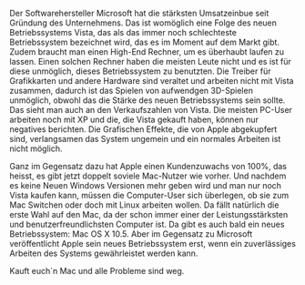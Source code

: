 <!--
.. title: Microsoft ist Pleite
.. slug: 58-microsoft-ist-pleite
.. date: 2007-04-01 11:35:12
.. tags: Apple,Windows
.. description: 
.. type: text
-->

<!-- TEASER_END -->

Der Softwarehersteller Microsoft hat die stärksten Umsatzeinbue seit Gründung des Unternehmens. Das ist womöglich eine Folge des neuen Betriebssystems Vista, das als das immer noch schlechteste Betriebssystem bezeichnet wird, das es im Moment auf dem Markt gibt. Zudem braucht man einen High-End Rechner, um es überhaubt laufen zu lassen. Einen solchen Rechner haben die meisten Leute nicht und es ist für diese unmöglich, dieses Betriebssystem zu benutzten. Die Treiber für Grafikkarten und andere Hardware sind veraltet und arbeiten nicht mit Vista zusammen, dadurch ist das Spielen von aufwendgen 3D-Spielen unmöglich, obwohl das die Stärke des neuen Betriebssystems sein sollte. Das sieht man auch an den Verkaufszahlen von Vista. Die meisten PC-User arbeiten noch mit XP und die, die Vista gekauft haben, können nur negatives berichten. Die Grafischen Effekte, die von Apple abgekupfert sind, verlangsamen das System ungemein und ein normales Arbeiten ist nicht möglich.

Ganz im Gegensatz dazu hat Apple einen Kundenzuwachs von 100%, das heisst, es gibt jetzt doppelt soviele Mac-Nutzer wie vorher. Und nachdem es keine Neuen Windows Versionen mehr geben wird und man nur noch Vista kaufen kann, müssen die Computer-User sich überlegen, ob sie zum Mac Switchen oder doch mit Linux arbeiten wollen. Da fällt natürlich die erste Wahl auf den Mac, da der schon immer einer der Leistungsstärksten und benutzerfreundlichsten Computer ist. Da gibt es auch bald ein neues Betriebssystem: Mac OS X 10.5. Aber im Gegensatz zu Microsoft veröffentlicht Apple sein neues Betriebssystem erst, wenn ein zuverlässiges Arbeiten des Systems gewährleistet werden kann.

Kauft euch´n Mac und alle Probleme sind weg.
